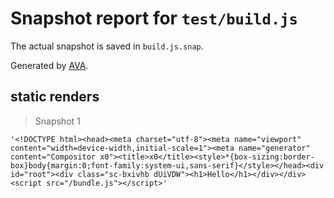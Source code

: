 # Snapshot report for `test/build.js`

The actual snapshot is saved in `build.js.snap`.

Generated by [AVA](https://ava.li).

## static renders

> Snapshot 1

    '<!DOCTYPE html><head><meta charset="utf-8"><meta name="viewport" content="width=device-width,initial-scale=1"><meta name="generator" content="Compositor x0"><title>x0</title><style>*{box-sizing:border-box}body{margin:0;font-family:system-ui,sans-serif}</style></head><div id="root"><div class="sc-bxivhb dUiVDW"><h1>Hello</h1></div></div><script src="/bundle.js"></script>'
